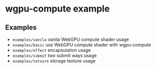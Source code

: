 # wgpu-compute example

## Examples

* `examples/vanila` vanila WebGPU compute shader usage
* `examples/basic` use WebGPU compute shader with wgpu-compute
* `examples/effect` encapsulation usage
* `examples/submit` two submit ways usage
* `examples/tetxure` storage texture usage
